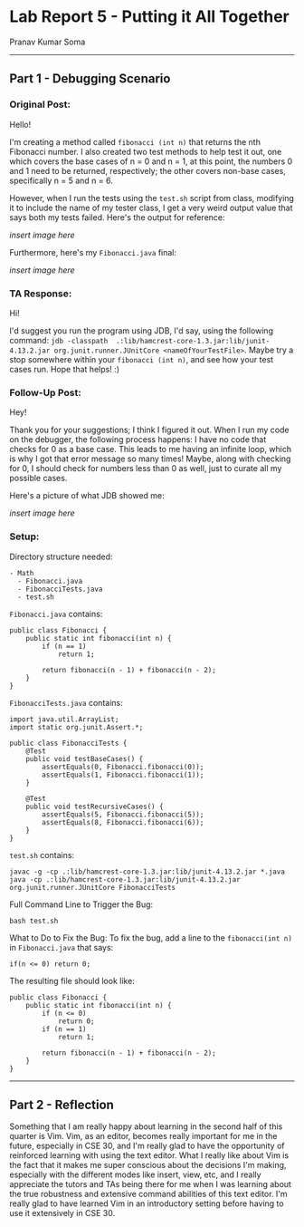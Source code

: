 # Lab Report 5 - Putting it All Together
Pranav Kumar Soma

---

## Part 1 - Debugging Scenario

### Original Post:
Hello!

I'm creating a method called ```fibonacci (int n)``` that returns the nth Fibonacci number. I also created two test methods to help test it out, one which covers the base cases of n = 0 and n = 1,
at this point, the numbers 0 and 1 need to be returned, respectively; the other covers non-base cases, specifically n = 5 and n = 6.

However, when I run the tests using the ```test.sh``` script from class, modifying it to include the name of my tester class, I get a very weird output value that says both my tests failed. Here's
the output for reference:

*insert image here*

Furthermore, here's my ```Fibonacci.java``` final:

*insert image here*

### TA Response:
Hi!

I'd suggest you run the program using JDB, I'd say, using the following command: ```jdb -classpath  .:lib/hamcrest-core-1.3.jar:lib/junit-4.13.2.jar org.junit.runner.JUnitCore <nameOfYourTestFile>```.
Maybe try a stop somewhere within your ```fibonacci (int n)```, and see how your test cases run. Hope that helps! :)

### Follow-Up Post:
Hey!

Thank you for your suggestions; I think I figured it out. When I run my code on the debugger, the following process happens: I have no code that checks for 0 as a base case. This leads to me having
an infinite loop, which is why I got that error message so many times! Maybe, along with checking for 0, I should check for numbers less than 0 as well, just to curate all my possible cases.

Here's a picture of what JDB showed me:

*insert image here*


### Setup:

Directory structure needed:
```
- Math
  - Fibonacci.java
  - FibonacciTests.java
  - test.sh
```

```Fibonacci.java``` contains:
```
public class Fibonacci {
    public static int fibonacci(int n) {
        if (n == 1)
            return 1;

        return fibonacci(n - 1) + fibonacci(n - 2);
    }
}
```

```FibonacciTests.java``` contains:
```
import java.util.ArrayList;
import static org.junit.Assert.*;

public class FibonacciTests {
    @Test
    public void testBaseCases() {
        assertEquals(0, Fibonacci.fibonacci(0));
        assertEquals(1, Fibonacci.fibonacci(1));
    }

    @Test
    public void testRecursiveCases() {
        assertEquals(5, Fibonacci.fibonacci(5));
        assertEquals(8, Fibonacci.fibonacci(6));
    }
}
```

```test.sh``` contains:
```
javac -g -cp .:lib/hamcrest-core-1.3.jar:lib/junit-4.13.2.jar *.java
java -cp .:lib/hamcrest-core-1.3.jar:lib/junit-4.13.2.jar org.junit.runner.JUnitCore FibonacciTests
```

Full Command Line to Trigger the Bug:

```
bash test.sh
```

What to Do to Fix the Bug:
To fix the bug, add a line to the ```fibonacci(int n)``` in ```Fibonacci.java``` that says:
```
if(n <= 0) return 0;
```

The resulting file should look like:
```
public class Fibonacci {
    public static int fibonacci(int n) {
        if (n <= 0)
            return 0;
        if (n == 1)
            return 1;

        return fibonacci(n - 1) + fibonacci(n - 2);
    }
}
```
---

## Part 2 - Reflection

Something that I am really happy about learning in the second half of this quarter is Vim. Vim, as an editor, becomes really important for me in the future, especially in CSE 30, and
I'm really glad to have the opportunity of reinforced learning with using the text editor. What I really like about Vim is the fact that it makes me super conscious about the decisions I'm making,
especially with the different modes like insert, view, etc, and I really appreciate the tutors and TAs being there for me when I was learning about the true robustness and extensive command abilities of
this text editor. I'm really glad to have learned Vim in an introductory setting before having to use it extensively in CSE 30.
